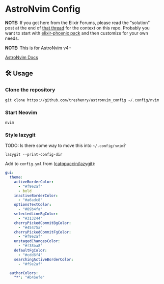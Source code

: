 # AstroNvim Config

**NOTE:** If you got here from the Elixir Forums, please read the "solution" post at the end of
[that thread](https://elixirforum.com/t/getting-heex-and-h-working-in-nvim-with-astronvim/54779/35) for the context on this repo. Probably you want to start with [elixir-phoenix pack](https://github.com/AstroNvim/astrocommunity/tree/main/lua/astrocommunity/pack/elixir-phoenix)
and then customize for your own needs.

**NOTE:** This is for AstroNvim v4+

[AstroNvim Docs](https://docs.astronvim.com/)

## 🛠️ Usage

### Clone the repository

```shell
git clone https://github.com/treshenry/astronvim_config ~/.config/nvim
```

### Start Neovim

```shell
nvim
```

### Style lazygit

TODO: Is there some way to move this into `~/.config/nvim`?

```shell
lazygit --print-config-dir
```

Add to `config.yml` from ([catppuccin/lazygit](https://github.com/catppuccin/lazygit/blob/main/themes/mocha/yellow.yml)):

```yaml
gui:
  theme:
    activeBorderColor:
      - "#f9e2af"
      - bold
    inactiveBorderColor:
      - "#a6adc8"
    optionsTextColor:
      - "#89b4fa"
    selectedLineBgColor:
      - "#313244"
    cherryPickedCommitBgColor:
      - "#45475a"
    cherryPickedCommitFgColor:
      - "#f9e2af"
    unstagedChangesColor:
      - "#f38ba8"
    defaultFgColor:
      - "#cdd6f4"
    searchingActiveBorderColor:
      - "#f9e2af"

  authorColors:
    "*": "#b4befe"
```
